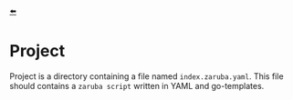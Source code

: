 [⬅️](../../README.md)

# Project

Project is a directory containing a file named `index.zaruba.yaml`. This file should contains a `zaruba script` written in YAML and go-templates.